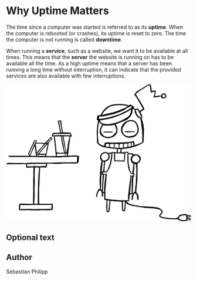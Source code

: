 <!-- BEGIN TITLE -->
# Why Uptime Matters
<!-- END TITLE -->

<!-- BEGIN BODY -->
The time since a computer was started is referred to as its
**uptime**.  When the computer is rebooted (or crashes), its uptime is
reset to zero.  The time the computer is not running is called
**downtime**.

When running a **service**, such as a website, we want it to be
available at all times.  This means that the **server** the website is
running on has to be available all the time.  As a high uptime means
that a server has been running a long time without interruption, it
can indicate that the provided services are also available with few
interruptions.
<!-- END BODY -->


![Image title](../images/image-114-why-uptime-matters.svg)


## Optional text
<!-- BEGIN OPTIONAL -->
<!-- END OPTIONAL -->



## Author
<!-- BEGIN AUTHOR -->
Sebastian Philipp
<!-- END AUTHOR -->
